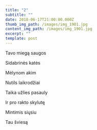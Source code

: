 ```yaml
---
title: "2"
subtitle: ""
date: 2018-06-17T21:00:00.000Z
thumb_img_path: /images/img_1901.jpg
content_img_path: /images/img_1901.jpg
excerpt: ""
template: post
---
```

Tavo miegą saugos

Sidabrinės katės

Mėlynom akim

Nutils laikrodžiai

Taika užlies pasauly

Ir pro rakto skylutę

Mintimis siųsiu

Tau šviesą